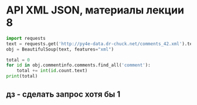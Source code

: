 # API XML JSON, материалы лекции 8

```python
import requests
text = requests.get('http://py4e-data.dr-chuck.net/comments_42.xml').text
obj = BeautifulSoup(text, features="xml")

total = 0
for id in obj.commentinfo.comments.find_all('comment'):
    total += int(id.count.text)
print(total)
```

## дз - сделать запрос хотя бы 1